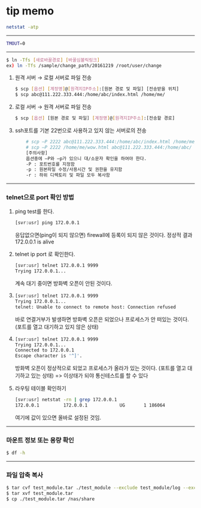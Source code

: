 # tip memo

```bash
netstat -atp
```
----

```bash
TMOUT=0
```
----

```bash
$ ln -Tfs [새로바꿀경로] [바꿀심볼릭링크]
ex) ln -Tfs /sample/change_path/20161219 /root/user/change
```

1) 원격 서버 → 로컬 서버로 파일 전송
    ```bash
    $ scp [옵션] [계정명]@[원격지IP주소]:[원본 경로 및 파일] [전송받을 위치]
    $ scp abc@111.222.333.444:/home/abc/index.html /home/me/
     ```
2) 로컬 서버 → 원격 서버로 파일 전송
    ```bash
    $ scp [옵션] [원본 경로 및 파일] [계정명]@[원격지IP주소]:[전송할 경로]
    ```
3) ssh포트를 기본 22번으로 사용하고 있지 않는 서버로의 전송
    ```bash
        # scp –P 2222 abc@111.222.333.444:/home/abc/index.html /home/me/
        # scp –P 2222 /home/me/wow.html abc@111.222.333.444:/home/abc/
        [주의사항]
        옵션중에 –P와 –p가 있으니 대/소문자 확인을 하여야 한다.
        -P : 포트번호를 지정함
        -p : 원본파일 수정/사용시간 및 권한을 유지함
        -r : 하위 디렉토리 및 파일 모두 복사함
    ```
----

### telnet으로 port 확인 방법

1. ping test를 한다.
    ```bash
    [svr:usr] ping 172.0.0.1
    ```
    응답없으면(ping이 되지 않으면) firewall에 등록이 되지 않은 것이다.
    정상적 결과 172.0.0.1  is alive

2. telnet ip port 로 확인한다.
    ```bash
    [svr:usr] telnet 172.0.0.1 9999
    Trying 172.0.0.1...
    ```
    계속 대기 중이면 방화벽 오픈이 안된 것이다.

3.
    ```bash
    [svr:usr] telnet 172.0.0.1 9999
    Trying 172.0.0.1...
    telnet: Unable to connect to remote host: Connection refused
    ````
    바로 연결거부가 발생하면 방화벽 오픈은 되었으나 프로세스가 안 떠있는 것이다.
    (포트를 열고 대기하고 있지 않은 상태)

4.
    ```bash
    [svr:usr] telnet 172.0.0.1 9999
    Trying 172.0.0.1...
    Connected to 172.0.0.1
    Escape character is '^]'.
    ```
    방화벽 오픈이 정상적으로 되었고 프로세스가 올라가 있는 것이다.
    (포트를 열고 대기하고 있는 상태)
    => 이상태가 되야 통신테스트를 할 수 있다

5. 라우팅 테이블 확인하기
    ```bash
    [svr:usr] netstat -rn | grep 172.0.0.1
    172.0.0.1         172.0.0.1            UG       1 186064
    ```
    여기에 값이 있으면 올바로 설정된 것임.

----

### 마운트 정보 또는 용량 확인

```bash
$ df -h
```
----

### 파일 압축 복사

```bash
$ tar cvf test_module.tar ./test_module --exclude test_module/log --exclude test_module/tmp
$ tar xvf test_module.tar
$ cp ./test_module.tar /nas/share
```

